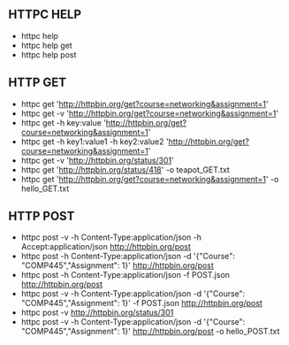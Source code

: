 ## HTTPC HELP

- httpc help
- httpc help get
- httpc help post

## HTTP GET

- httpc get 'http://httpbin.org/get?course=networking&assignment=1'
- httpc get -v 'http://httpbin.org/get?course=networking&assignment=1'
- httpc get -h key:value 'http://httpbin.org/get?course=networking&assignment=1'
- httpc get -h key1:value1 -h key2:value2 'http://httpbin.org/get?course=networking&assignment=1'
- httpc get -v 'http://httpbin.org/status/301'
- httpc get 'http://httpbin.org/status/418' -o teapot_GET.txt
- httpc get 'http://httpbin.org/get?course=networking&assignment=1' -o hello_GET.txt

## HTTP POST

- httpc post -v -h Content-Type:application/json -h Accept:application/json http://httpbin.org/post
- httpc post -h Content-Type:application/json -d '{"Course": "COMP445","Assignment": 1}' http://httpbin.org/post
- httpc post -h Content-Type:application/json -f POST.json http://httpbin.org/post
- httpc post -v -h Content-Type:application/json -d '{"Course": "COMP445","Assignment": 1}' -f POST.json http://httpbin.org/post
- httpc post -v http://httpbin.org/status/301
- httpc post -v -h Content-Type:application/json -d '{"Course": "COMP445","Assignment": 1}' http://httpbin.org/post -o hello_POST.txt
